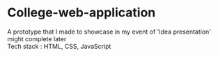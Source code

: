 # College-web-application
A prototype that I made to showcase in my event of 'Idea presentation' might complete later<br>
Tech stack : HTML, CSS, JavaScript
